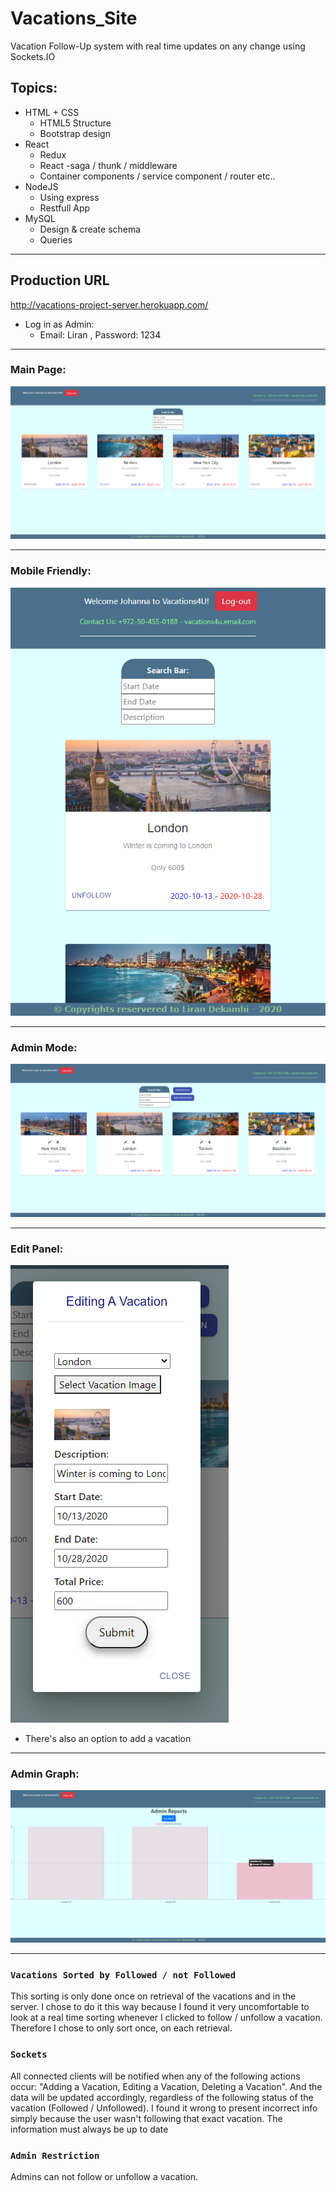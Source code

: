 # Vacations_Site

Vacation Follow-Up system with real time updates on any change using Sockets.IO

## Topics:

* HTML + CSS
  - HTML5 Structure
  - Bootstrap design
* React
  - Redux
  - React -saga / thunk / middleware
  - Container components / service component / router etc..
* NodeJS
  - Using express
  - Restfull App
* MySQL
  - Design & create schema
  - Queries

***

## Production URL

http://vacations-project-server.herokuapp.com/

* Log in as Admin:
  - Email: Liran , Password: 1234

***

### Main Page:

![mainPage](./mainPage.png)

***

### Mobile Friendly:

![mobileFriendly](./mobileFriendly.png)

***

### Admin Mode:
![adminMode](./adminMode.png)

***

### Edit Panel:
![editPanel](./editPanel.png)
* There's also an option to add a vacation

***

### Admin Graph:
![graph](./graph.png)

***

### `Vacations Sorted by Followed / not Followed`

This sorting is only done once on retrieval of the vacations and in the server. I chose to do it this way
because I found it very uncomfortable to look at a real time sorting whenever I clicked to follow / unfollow a vacation.
Therefore I chose to only sort once, on each retrieval.

### `Sockets`

All connected clients will be notified when any of the following actions occur: "Adding a Vacation, Editing a Vacation, Deleting a Vacation".
And the data will be updated accordingly, regardless of the following status of the vacation (Followed / Unfollowed).
I found it wrong to present incorrect info simply because the user wasn't following that exact vacation. The information must always be up to date

### `Admin Restriction`

Admins can not follow or unfollow a vacation.
